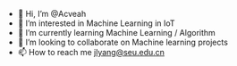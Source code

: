 - 👋 Hi, I’m @Acveah
- 👀 I’m interested in Machine Learning in IoT
- 🌱 I’m currently learning Machine Learning / Algorithm 
- 💞️ I’m looking to collaborate on Machine learning projects
- 📫 How to reach me jlyang@seu.edu.cn

<!---
Acveah/Acveah is a ✨ special ✨ repository because its `README.md` (this file) appears on your GitHub profile.
You can click the Preview link to take a look at your changes.
--->
